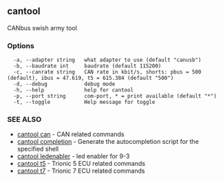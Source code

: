 ## cantool

CANbus swish army tool

### Options

```
  -a, --adapter string   what adapter to use (default "canusb")
  -b, --baudrate int     baudrate (default 115200)
  -c, --canrate string   CAN rate in kbit/s, shorts: pbus = 500 (default), ibus = 47.619, t5 = 615.384 (default "500")
  -d, --debug            debug mode
  -h, --help             help for cantool
  -p, --port string      com-port, * = print available (default "*")
  -t, --toggle           Help message for toggle
```

### SEE ALSO

* [cantool can](cantool_can.md)	 - CAN related commands
* [cantool completion](cantool_completion.md)	 - Generate the autocompletion script for the specified shell
* [cantool ledenabler](cantool_ledenabler.md)	 - led enabler for 9-3
* [cantool t5](cantool_t5.md)	 - Trionic 5 ECU related commands
* [cantool t7](cantool_t7.md)	 - Trionic 7 ECU related commands

